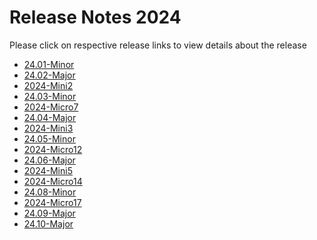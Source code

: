 Release Notes 2024
==================

Please click on respective release links to view details about the release

- [24.01-Minor](./?path=docs/release-notes/Releases/2024/24.01.md)
- [24.02-Major](./?path=docs/release-notes/Releases/2024/24.02.md)
- [2024-Mini2](./?path=docs/release-notes/Releases/2024/2024-Mini2.md)
- [24.03-Minor](./?path=docs/release-notes/Releases/2024/24.03.md)
- [2024-Micro7](./?path=docs/release-notes/Releases/2024/2024-Micro7.md)
- [24.04-Major](./?path=docs/release-notes/Releases/2024/24.04.md)
- [2024-Mini3](./?path=docs/release-notes/Releases/2024/2024-Mini3.md)
- [24.05-Minor](./?path=docs/release-notes/Releases/2024/24.05.md)
- [2024-Micro12](./?path=docs/release-notes/Releases/2024/2024-Micro12.md)
- [24.06-Major](./?path=docs/release-notes/Releases/2024/24.06.md)
- [2024-Mini5](./?path=docs/release-notes/Releases/2024/2024-Mini5.md)
- [2024-Micro14](./?path=docs/release-notes/Releases/2024/2024-Micro14.md)
- [24.08-Minor](./?path=docs/release-notes/Releases/2024/24.08.md)
- [2024-Micro17](./?path=docs/release-notes/Releases/2024/2024-Micro17.md)
- [24.09-Major](./?path=docs/release-notes/Releases/2024/24.09.md)
- [24.10-Major](./?path=docs/release-notes/Releases/2024/24.10.md)
